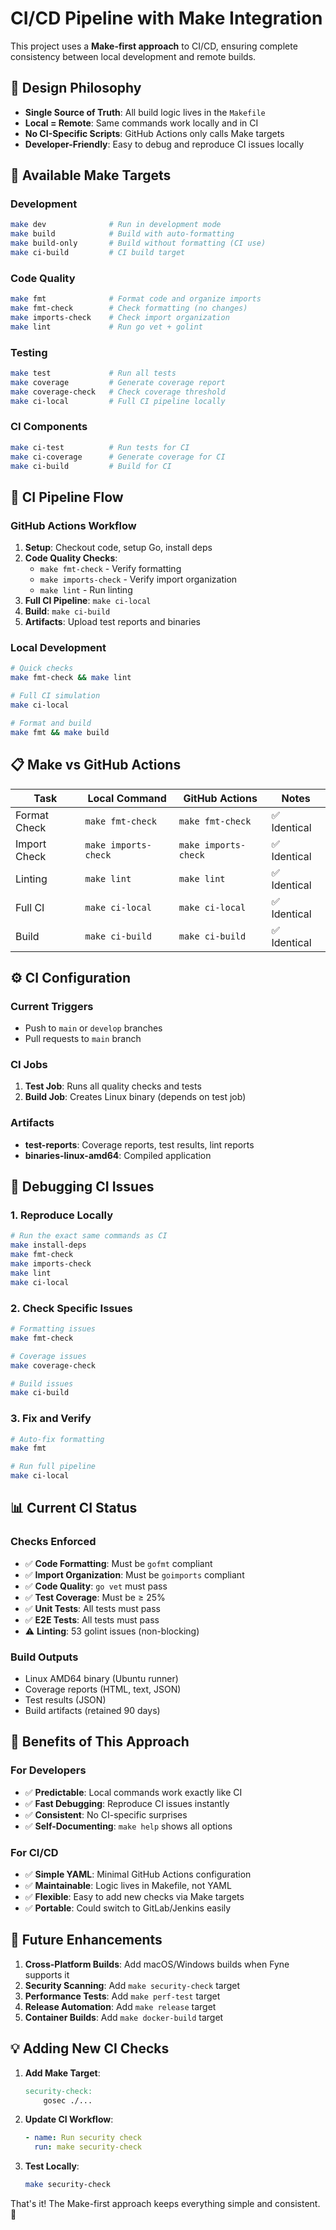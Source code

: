 # CI/CD Pipeline with Make Integration

This project uses a **Make-first approach** to CI/CD, ensuring complete consistency between local development and remote builds.

## 🎯 **Design Philosophy**

- **Single Source of Truth**: All build logic lives in the `Makefile`
- **Local = Remote**: Same commands work locally and in CI
- **No CI-Specific Scripts**: GitHub Actions only calls Make targets
- **Developer-Friendly**: Easy to debug and reproduce CI issues locally

## 🚀 **Available Make Targets**

### **Development**

```bash
make dev              # Run in development mode
make build            # Build with auto-formatting
make build-only       # Build without formatting (CI use)
make ci-build         # CI build target
```

### **Code Quality**

```bash
make fmt              # Format code and organize imports
make fmt-check        # Check formatting (no changes)
make imports-check    # Check import organization
make lint             # Run go vet + golint
```

### **Testing**

```bash
make test             # Run all tests
make coverage         # Generate coverage report
make coverage-check   # Check coverage threshold
make ci-local         # Full CI pipeline locally
```

### **CI Components**

```bash
make ci-test          # Run tests for CI
make ci-coverage      # Generate coverage for CI
make ci-build         # Build for CI
```

## 🔄 **CI Pipeline Flow**

### **GitHub Actions Workflow**

1. **Setup**: Checkout code, setup Go, install deps
2. **Code Quality Checks**:
   - `make fmt-check` - Verify formatting
   - `make imports-check` - Verify import organization
   - `make lint` - Run linting
3. **Full CI Pipeline**: `make ci-local`
4. **Build**: `make ci-build`
5. **Artifacts**: Upload test reports and binaries

### **Local Development**

```bash
# Quick checks
make fmt-check && make lint

# Full CI simulation
make ci-local

# Format and build
make fmt && make build
```

## 📋 **Make vs GitHub Actions**

| Task         | Local Command        | GitHub Actions       | Notes        |
| ------------ | -------------------- | -------------------- | ------------ |
| Format Check | `make fmt-check`     | `make fmt-check`     | ✅ Identical |
| Import Check | `make imports-check` | `make imports-check` | ✅ Identical |
| Linting      | `make lint`          | `make lint`          | ✅ Identical |
| Full CI      | `make ci-local`      | `make ci-local`      | ✅ Identical |
| Build        | `make ci-build`      | `make ci-build`      | ✅ Identical |

## ⚙️ **CI Configuration**

### **Current Triggers**

- Push to `main` or `develop` branches
- Pull requests to `main` branch

### **CI Jobs**

1. **Test Job**: Runs all quality checks and tests
2. **Build Job**: Creates Linux binary (depends on test job)

### **Artifacts**

- **test-reports**: Coverage reports, test results, lint reports
- **binaries-linux-amd64**: Compiled application

## 🐛 **Debugging CI Issues**

### **1. Reproduce Locally**

```bash
# Run the exact same commands as CI
make install-deps
make fmt-check
make imports-check
make lint
make ci-local
```

### **2. Check Specific Issues**

```bash
# Formatting issues
make fmt-check

# Coverage issues
make coverage-check

# Build issues
make ci-build
```

### **3. Fix and Verify**

```bash
# Auto-fix formatting
make fmt

# Run full pipeline
make ci-local
```

## 📊 **Current CI Status**

### **Checks Enforced**

- ✅ **Code Formatting**: Must be `gofmt` compliant
- ✅ **Import Organization**: Must be `goimports` compliant
- ✅ **Code Quality**: `go vet` must pass
- ✅ **Test Coverage**: Must be ≥ 25%
- ✅ **Unit Tests**: All tests must pass
- ✅ **E2E Tests**: All tests must pass
- ⚠️ **Linting**: 53 golint issues (non-blocking)

### **Build Outputs**

- Linux AMD64 binary (Ubuntu runner)
- Coverage reports (HTML, text, JSON)
- Test results (JSON)
- Build artifacts (retained 90 days)

## 🎯 **Benefits of This Approach**

### **For Developers**

- ✅ **Predictable**: Local commands work exactly like CI
- ✅ **Fast Debugging**: Reproduce CI issues instantly
- ✅ **Consistent**: No CI-specific surprises
- ✅ **Self-Documenting**: `make help` shows all options

### **For CI/CD**

- ✅ **Simple YAML**: Minimal GitHub Actions configuration
- ✅ **Maintainable**: Logic lives in Makefile, not YAML
- ✅ **Flexible**: Easy to add new checks via Make targets
- ✅ **Portable**: Could switch to GitLab/Jenkins easily

## 🔮 **Future Enhancements**

1. **Cross-Platform Builds**: Add macOS/Windows builds when Fyne supports it
2. **Security Scanning**: Add `make security-check` target
3. **Performance Tests**: Add `make perf-test` target
4. **Release Automation**: Add `make release` target
5. **Container Builds**: Add `make docker-build` target

## 💡 **Adding New CI Checks**

1. **Add Make Target**:

   ```makefile
   security-check:
       gosec ./...
   ```

2. **Update CI Workflow**:

   ```yaml
   - name: Run security check
     run: make security-check
   ```

3. **Test Locally**:
   ```bash
   make security-check
   ```

That's it! The Make-first approach keeps everything simple and consistent. 🎉
